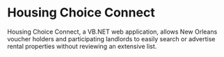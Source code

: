 # Housing Choice Connect
Housing Choice Connect, a VB.NET web application, allows New Orleans voucher holders and participating landlords to easily search or advertise rental properties without reviewing an extensive list.
